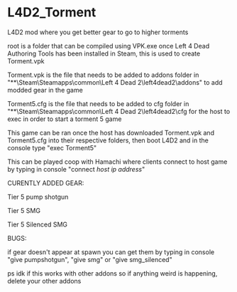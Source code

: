 # L4D2_Torment

L4D2 mod where you get better gear to go to higher torments

root is a folder that can be compiled using VPK.exe once Left 4 Dead Authoring Tools has been installed in Steam, this is used to create Torment.vpk

Torment.vpk is the file that needs to be added to addons folder in "**\Steam\Steamapps\common\Left 4 Dead 2\left4dead2\addons" to add modded gear in the game

Torment5.cfg is the file that needs to be added to cfg folder in "**\Steam\Steamapps\common\Left 4 Dead 2\left4dead2\cfg for the host to exec in order to start a torment 5 game

This game can be ran once the host has downloaded Torment.vpk and Torment5.cfg into their respective folders, then boot L4D2 and in the console type "exec Torment5"

This can be played coop with Hamachi where clients connect to host game by typing in console "connect *host ip address*"


CURENTLY ADDED GEAR:

Tier 5 pump shotgun

Tier 5 SMG

Tier 5 Silenced SMG

BUGS:

if gear doesn't appear at spawn you can get them by typing in console "give pumpshotgun", "give smg" or "give smg_silenced"



ps idk if this works with other addons so if anything weird is happening, delete your other addons
